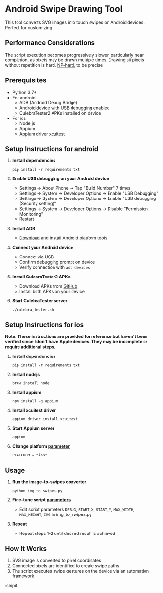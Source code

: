 # Android Swipe Drawing Tool

This tool converts SVG images into touch swipes on Android devices. Perfect for customizing

## Performance Considerations

The script execution becomes progressively slower, particularly near completion, as pixels may be drawn multiple times. Drawing all pixels without repetition is hard. [NP-hard](https://en.wikipedia.org/wiki/Longest_path_problem), to be precise


## Prerequisites

- Python 3.7+
- For android
   - ADB (Android Debug Bridge)
   - Android device with USB debugging enabled
   - CulebraTester2 APKs installed on device
- For ios
   - Node js
   - Appium
   - Appium driver xcuitest

## Setup Instructions for android

1. **Install dependencies**
   ```
   pip install -r requirements.txt
   ```

1. **Enable USB debugging on your Android device**
   - Settings → About Phone → Tap "Build Number" 7 times
   - Settings → System → Developer Options → Enable "USB Debugging"
   - Settings → System → Developer Options → Enable "USB debugging (Security setting)"
   - Settings → System → Developer Options → Disable "Permission Monitoring"
   - Restart

1. **Install ADB**
   - [Download](https://developer.android.com/studio/releases/platform-tools) and install Android platform tools

1. **Connect your Android device**
   - Connect via USB
   - Confirm debugging prompt on device
   - Verify connection with `adb devices`

1. **Install CulebraTester2 APKs**
   - Download APKs from [GitHub](https://github.com/dtmilano/CulebraTester2-public/wiki/Prebuilt-APKs)
   - Install both APKs on your device

1. **Start CulebraTester server**
   ```
   ./culebra_tester.sh
   ```

## Setup Instructions for ios
**Note: These instructions are provided for reference but haven't been verified since I don't have Apple devices. They may be incomplete or require additional steps.**

1. **Install dependencies**

   ```
   pip install -r requirements.txt
   ```

1. **Install nodejs**
   ```
   brew install node
   ```

1. **Install appium**
   ```
   npm install -g appium
   ```

1. **Install xcuitest driver**
   ```
   appium driver install xcuitest
   ```

1. **Start Appium server**
   ```
   appium
   ```

1. **Change platform [parameter](img_to_swipes.py#L22)**
   ```
   PLATFORM = "ios"
   ```

## Usage

1. **Run the image-to-swipes converter**
   ```
   python img_to_swipes.py
   ```

1. **Fine-tune script [parameters](img_to_swipes.py#L16-L21)**
   - Edit script parameters `DEBUG`, `START_X`, `START_Y`, `MAX_WIDTH`, `MAX_HEIGHT`, `IMG` in img_to_swipes.py

1. **Repeat**
   - Repeat steps 1-2 until desired result is achieved

## How It Works

1. SVG image is converted to pixel coordinates
2. Connected pixels are identified to create swipe paths
3. The script executes swipe gestures on the device via an automation framework

:shipit: